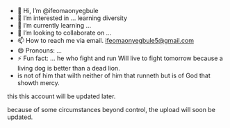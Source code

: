 - 👋 Hi, I’m @ifeomaonyegbule
- 👀 I’m interested in ... learning diversity 
- 🌱 I’m currently learning ...
- 💞️ I’m looking to collaborate on ...
- 📫 How to reach me via email. ifeomaonyegbule5@gmail.com
- 😄 Pronouns: ...
- ⚡ Fun fact: ... he who fight and run Will live to fight tomorrow because a living  dog is better than a dead lion.
- is not of him that wilth neither of him that runneth but is of God that showth mercy.

<!---
ifeomaonyegbule/ifeomaonyegbule is a ✨ special ✨ repository because its `README.md` (this file) appears on your GitHub profile.
You can click the Preview link to take a look at your changes.
--->this this account will be updated later.
because of some circumstances beyond control, the upload will  soon be updated.
